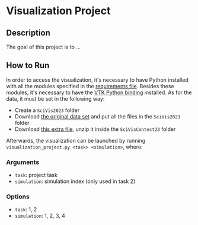 # Visualization Project

## Description

The goal of this project is to ...

## How to Run

In order to access the visualization, it's necessary to have Python installed with all the modules specified in the [requirements file](requirements.txt). Besides these modules, it's necessary to have the [VTK Python binding](https://vtk.org/download/) installed. As for the data, it must be set in the following way:

- Create a `SciVis2023` folder
- Download [the original data set](https://rwth-aachen.sciebo.de/s/KNTo1vgT0JZyGJx) and put all the files in the `SciVis2023` folder
- Download [this extra file](https://drive.google.com/file/d/1jFK71ZevDojzTRM2krZ1VVCTflAWSTr8/view?usp=sharing), unzip it inside the `SciVisContest23` folder

Afterwards, the visualization can be launched by running `visualization_project.py <task> <simulation>`, where:

### Arguments

- `task`: project task
- `simulation`: simulation index (only used in task 2)

### Options

- `task`: 1, 2
- `simulation`: 1, 2, 3, 4
